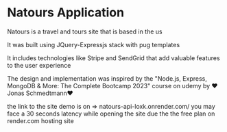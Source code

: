 # Natours Application

Natours is a travel and tours site that is based in the us

It was built using JQuery-Expressjs stack with pug templates

It includes technologies like Stripe and SendGrid that add valuable features to the user experience

The design and implementation was inspired by the "Node.js, Express, MongoDB & More: The Complete Bootcamp 2023" course on udemy by ❤️Jonas Schmedtmann❤️

the link to the site demo is on => natours-api-loxk.onrender.com/
you may face a 30 seconds latency while opening the site due the the free plan on render.com hosting site

